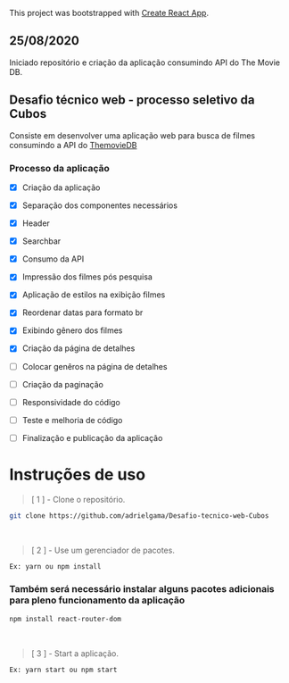 This project was bootstrapped with [Create React App](https://github.com/facebook/create-react-app).


## 25/08/2020

Iniciado repositório e criação da aplicação consumindo API do The Movie DB.


## Desafio técnico web - processo seletivo da Cubos
  

  Consiste em desenvolver uma aplicação web para busca de filmes consumindo a API do <a href='https://www.themoviedb.org/'>ThemovieDB</a> <br />



### Processo da aplicação

- [x] Criação da aplicação
- [x] Separação dos componentes necessários
- [x] Header
- [x] Searchbar
- [x] Consumo da API
- [x] Impressão dos filmes pós pesquisa
- [x] Aplicação de estilos na exibição filmes
- [x] Reordenar datas para formato br
- [X] Exibindo gênero dos filmes
- [X] Criação da página de detalhes
- [ ] Colocar genêros na página de detalhes
- [ ] Criação da paginação
- [ ] Responsividade do código
- [ ] Teste e melhoria de código
- [ ] Finalização e publicação da aplicação


<h1>
Instruções de uso
</h1>

> [ 1 ] - Clone o repositório.



```sh
git clone https://github.com/adrielgama/Desafio-tecnico-web-Cubos
```

<br/>

> [ 2 ] - Use um gerenciador de pacotes. 


```sh
Ex: yarn ou npm install
```

### Também será necessário instalar alguns pacotes adicionais para pleno funcionamento da aplicação

```sh
npm install react-router-dom
```

<br/>

> [ 3 ] - Start a aplicação.


```sh
Ex: yarn start ou npm start
```

